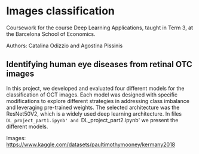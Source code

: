 # Images classification

Coursework for the course Deep Learning Applications, taught in Term 3, at the Barcelona School of Economics. 

Authors: Catalina Odizzio and Agostina Pissinis

## Identifying human eye diseases from retinal OTC images

In this project, we developed and evaluated four different models for the classification of OCT images. Each model was designed with specific modifications to explore different strategies in addressing class imbalance and leveraging pre-trained weights. The selected architecture was the ResNet50V2, which is a widely used deep learning architecture. In files `DL_project_part1.ipynb' and `DL_project_part2.ipynb' we present the different models. 

Images: https://www.kaggle.com/datasets/paultimothymooney/kermany2018

